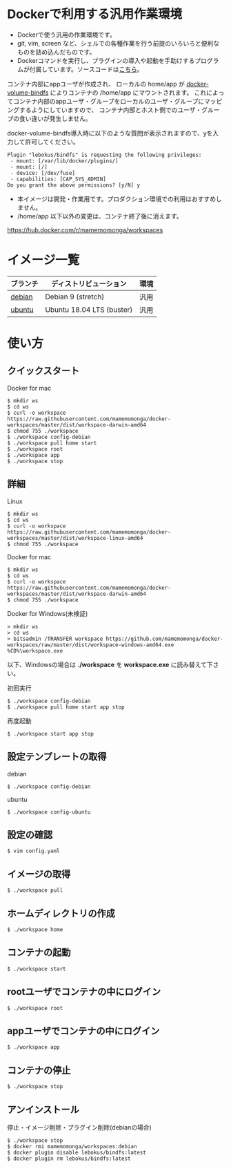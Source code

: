 # Dockerで利用する汎用作業環境

* Dockerで使う汎用の作業環境です。
* git, vim, screen など、シェルでの各種作業を行う前提のいろいろと便利なものを詰め込んだものです。
* Dockerコマンドを実行し、プラグインの導入や起動を手助けするプログラムが付属しています。ソースコードは[こちら](./src)。

コンテナ内部にappユーザが作成され、
ローカルの home/app が [docker-volume-bindfs](https://github.com/lebokus/docker-volume-bindfs) によりコンテナの /home/app にマウントされます。
これによってコンテナ内部のappユーザ・グループをローカルのユーザ・グループにマッピングするようにしていますので、
コンテナ内部とホスト側でのユーザ・グループの食い違いが発生しません。

docker-volume-bindfs導入時に以下のような質問が表示されますので、yを入力して許可してください。

	Plugin "lebokus/bindfs" is requesting the following privileges:
	 - mount: [/var/lib/docker/plugins/]
	 - mount: [/]
	 - device: [/dev/fuse]
	 - capabilities: [CAP_SYS_ADMIN]
	Do you grant the above permissions? [y/N] y

* 本イメージは開発・作業用です。プロダクション環境での利用はおすすめしません。
* /home/app 以下以外の変更は、コンテナ終了後に消えます。

https://hub.docker.com/r/mamemomonga/workspaces

# イメージ一覧

ブランチ | ディストリビューション    | 環境
---------|---------------------------|----
[debian](https://github.com/mamemomonga/docker-workspaces/tree/debian) | Debian 9 (stretch)        | 汎用
[ubuntu](https://github.com/mamemomonga/docker-workspaces/tree/ubuntu) | Ubuntu 18.04 LTS (buster) | 汎用

# 使い方 

## クイックスタート

Docker for mac

	$ mkdir ws
	$ cd ws
	$ curl -o workspace https://raw.githubusercontent.com/mamemomonga/docker-workspaces/master/dist/workspace-darwin-amd64
	$ chmod 755 ./workspace
	$ ./workspace config-debian
	$ ./workspace pull home start
	$ ./workspace root
	$ ./workspace app
	$ ./workspace stop

## 詳細

Linux

	$ mkdir ws
	$ cd ws
	$ curl -o workspace https://raw.githubusercontent.com/mamemomonga/docker-workspaces/master/dist/workspace-linux-amd64
	$ chmod 755 ./workspace

Docker for mac

	$ mkdir ws
	$ cd ws
	$ curl -o workspace https://raw.githubusercontent.com/mamemomonga/docker-workspaces/master/dist/workspace-darwin-amd64
	$ chmod 755 ./workspace

Docker for Windows(未検証)

	> mkdir ws
	> cd ws
	> bitsadmin /TRANSFER workspace https://github.com/mamemomonga/docker-workspaces/raw/master/dist/workspace-windows-amd64.exe %CD%\workspace.exe

以下、Windowsの場合は **./workspace** を **workspace.exe** に読み替えて下さい。

初回実行

	$ ./workspace config-debian
	$ ./workspace pull home start app stop

再度起動

	$ ./workspace start app stop

## 設定テンプレートの取得

debian

	$ ./workspace config-debian

ubuntu

	$ ./workspace config-ubuntu

## 設定の確認

	$ vim config.yaml

## イメージの取得

	$ ./workspace pull

## ホームディレクトリの作成

	$ ./workspace home

## コンテナの起動

	$ ./workspace start

## rootユーザでコンテナの中にログイン

	$ ./workspace root

## appユーザでコンテナの中にログイン

	$ ./workspace app

## コンテナの停止

	$ ./workspace stop

## アンインストール

停止・イメージ削除・プラグイン削除(debianの場合)

	$ ./workspace stop
	$ docker rmi mamemomonga/workspaces:debian
	$ docker plugin disable lebokus/bindfs:latest
	$ docker plugin rm lebokus/bindfs:latest


